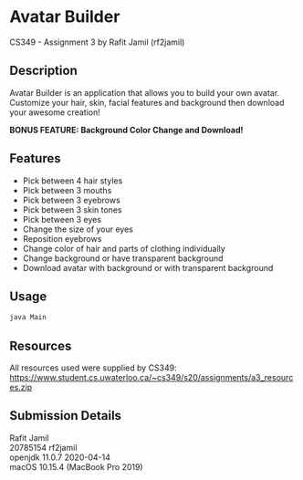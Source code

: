 # Avatar Builder 

CS349 - Assignment 3 by Rafit Jamil (rf2jamil)

## Description

Avatar Builder is an application that allows you to build your own avatar. Customize your hair, skin, facial features and background
then download your awesome creation!

**BONUS FEATURE: Background Color Change and Download!**


## Features
- Pick between 4 hair styles
- Pick between 3 mouths
- Pick between 3 eyebrows
- Pick between 3 skin tones
- Pick between 3 eyes
- Change the size of your eyes
- Reposition eyebrows
- Change color of hair and parts of clothing individually
- Change background or have transparent background
- Download avatar with background or with transparent background

## Usage
```bash
java Main
```

## Resources 
All resources used were supplied by CS349: https://www.student.cs.uwaterloo.ca/~cs349/s20/assignments/a3_resources.zip

## Submission Details
 Rafit Jamil\
 20785154 rf2jamil\
 openjdk 11.0.7 2020-04-14\
 macOS 10.15.4 (MacBook Pro 2019)
